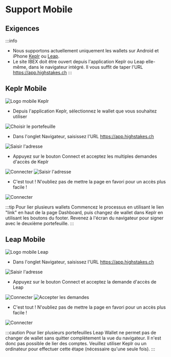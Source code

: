 # Support Mobile

## Exigences
:::info
* Nous supportons actuellement uniquement les wallets sur Android et iPhone <a href="https://www.keplr.app/download">Keplr</a> ou <a href="https://www.leapwallet.io/download">Leap</a>.
* Le site IBEX doit être ouvert depuis l'application Keplr ou Leap elle-même, dans le navigateur intégré. Il vous suffit de taper l'URL https://app.highstakes.ch
:::

## Keplr Mobile

![Logo mobile Keplr](https://docs.keplr.app/Keplr_Black.png)

- Depuis l'application Keplr, sélectionnez le wallet que vous souhaitez utiliser

![Choisir le portefeuille](img/mobile/choose_wallet.webp)

- Dans l'onglet Navigateur, saisissez l'URL https://app.highstakes.ch

![Saisir l'adresse](img/mobile/enter_url.webp)

- Appuyez sur le bouton Connect et acceptez les multiples demandes d'accès de Keplr

![Connecter](img/mobile/connect.webp)
![Saisir l'adresse](img/mobile/request_cnx.webp)

- C'est tout ! N'oubliez pas de mettre la page en favori pour un accès plus facile !

![Connecter](img/mobile/connected.webp)

:::tip Pour lier plusieurs wallets
Commencez le processus en utilisant le lien "link" en haut de la page Dashboard, puis changez de wallet dans Keplr en utilisant les boutons du footer. Revenez à l'écran du navigateur pour signer avec le deuxième portefeuille.
:::

## Leap Mobile

![Logo mobile Leap](https://leapwallet.notion.site/image/https%3A%2F%2Fs3-us-west-2.amazonaws.com%2Fsecure.notion-static.com%2Fe3acd2b8-aad7-4dc5-8451-dd52330cb224%2FPrimary_Logo___Horizontal.svg?id=4b89796f-017b-4288-8e12-cec3685f5ffb&table=block&spaceId=a70bb59b-fedd-4ccb-8957-60cfa475c413&userId=&cache=v2)

- Dans l'onglet Navigateur, saisissez l'URL https://app.highstakes.ch

![Saisir l'adresse](img/mobile/leap_enter_url.webp)

- Appuyez sur le bouton Connect et acceptez la demande d'accès de Leap

![Connecter](img/mobile/leap_connect.webp)
![Accepter les demandes](img/mobile/leap_request_cnx.webp)

- C'est tout ! N'oubliez pas de mettre la page en favori pour un accès plus facile !

![Connecter](img/mobile/leap_connected.webp)

:::caution Pour lier plusieurs portefeuilles
Leap Wallet ne permet pas de changer de wallet sans quitter complètement la vue du navigateur. Il n'est donc pas possible de lier des comptes.
Veuillez utiliser Keplr ou un ordinateur pour effectuer cette étape (nécessaire qu'une seule fois).
:::
